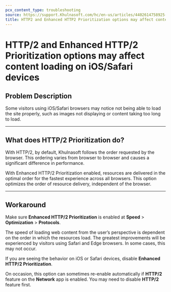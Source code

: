```yaml
---
pcx_content_type: troubleshooting
source: https://support.Khulnasoft.com/hc/en-us/articles/4402614758925-HTTP-2-and-Enhanced-HTTP-2-Prioritization-options-may-affect-content-loading-on-iOS-Safari-devices
title: HTTP2 and Enhanced HTTP2 Prioritization options may affect content loading on iOSSafari devices
---
```


# HTTP/2 and Enhanced HTTP/2 Prioritization options may affect content loading on iOS/Safari devices



## Problem Description

Some visitors using iOS/Safari browsers may notice not being able to load the site properly, such as images not displaying or content taking too long to load.

___

## What does HTTP/2 Prioritization do?

With HTTP/2, by default, Khulnasoft follows the order requested by the browser. This ordering varies from browser to browser and causes a significant difference in performance.

With Enhanced HTTP/2 Prioritization enabled, resources are delivered in the optimal order for the fastest experience across all browsers. This option optimizes the order of resource delivery, independent of the browser.

___

## Workaround

Make sure **Enhanced HTTP/2 Prioritization** is enabled at **Speed** > **Optimization** > **Protocols**.

The speed of loading web content from the user’s perspective is dependent on the order in which the resources load. The greatest improvements will be experienced by visitors using Safari and Edge browsers. In some cases, this may not occur.

If you are seeing the behavior on iOS or Safari devices, disable **Enhanced HTTP/2 Prioritization**.

On occasion, this option can sometimes re-enable automatically if **HTTP/2** feature on the **Network** app is enabled. You may need to disable **HTTP/2** feature first.
